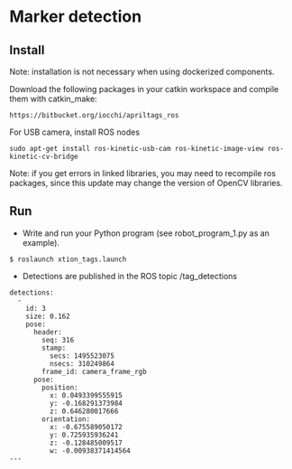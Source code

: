 # Marker detection #


## Install ##

Note: installation is not necessary when using dockerized components.

Download the following packages in your catkin workspace and compile them with catkin_make:

```
https://bitbucket.org/iocchi/apriltags_ros
```

For USB camera, install ROS nodes

```
sudo apt-get install ros-kinetic-usb-cam ros-kinetic-image-view ros-kinetic-cv-bridge 
```

Note: if you get errors in linked libraries, you may need to recompile ros packages, since this update may change the version of OpenCV libraries.


## Run ##

* Write and run your Python program (see robot_program_1.py as an example).

```
$ roslaunch xtion_tags.launch
```

* Detections are published in the ROS topic /tag_detections

```
detections: 
  - 
    id: 3
    size: 0.162
    pose: 
      header: 
        seq: 316
        stamp: 
          secs: 1495523075
          nsecs: 310249864
        frame_id: camera_frame_rgb
      pose: 
        position: 
          x: 0.0493399555915
          y: -0.168291373984
          z: 0.646280017666
        orientation: 
          x: -0.675589050172
          y: 0.725935936241
          z: -0.128485009517
          w: -0.00938371414564
---

```


